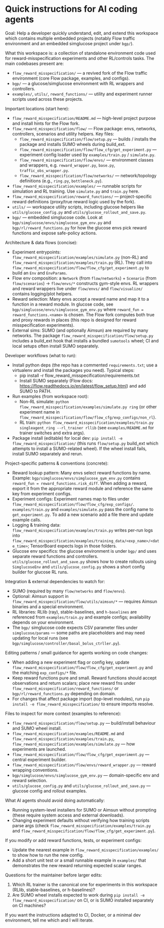 <!-- Copilot / AI agent helper for the standalone_envs_for_yoonho workspace -->
# Quick instructions for AI coding agents

Goal: Help a developer quickly understand, edit, and extend this workspace which contains multiple embedded projects (notably Flow traffic environment and an embedded simglucose project under `bgp/`).

What this workspace is: a collection of standalone environment code used for reward-misspecification experiments and other RL/controls tasks. The main codebases present are:
- `flow_reward_misspecification/` — a revived fork of the Flow traffic environment (core Flow package, examples, and configs).
- `bgp/` — a glucose/simglucose environment with RL wrappers and controllers.
- `examples/`, `utils/`, `reward_functions/` — utility and experiment runner scripts used across these projects.

Important locations (start here):
- `flow_reward_misspecification/README.md` — high-level project purpose and install hints for the Flow fork.
- `flow_reward_misspecification/flow/` — Flow package: envs, networks, controllers, scenarios and utility helpers. Key files:
  - `flow_reward_misspecification/flow/setup.py` — builds / installs the package and installs SUMO wheels during build_ext.
  - `flow_reward_misspecification/flow/flow_cfg/get_experiment.py` — experiment config loader used by `examples/train.py` / `simulate.py`.
  - `flow_reward_misspecification/flow/envs/` — environment classes and wrappers, e.g. `reward_wrapper.py`, `base.py`, `traffic_obs_wrapper.py`.
  - `flow_reward_misspecification/flow/networks/` — network/topology definitions (e.g., `ring.py`, `bottleneck.py`).
- `flow_reward_misspecification/examples/` — runnable scripts for simulation and RL training. Use `simulate.py` and `train.py` here.
- `flow_reward_misspecification/reward_functions/` — project-specific reward definitions (proxy/true reward logic used by the fork).
- `utils/` — workspace utility scripts, including glucose helpers like `utils/glucose_config.py` and `utils/glucose_rollout_and_save.py`.
- `bgp/` — embedded simglucose code. Look at `bgp/simglucose/envs/simglucose_gym_env.py` and `bgp/rl/reward_functions.py` for how the glucose envs pick reward functions and expose safe-policy actions.

Architecture & data flows (concise):
- Experiment entrypoints: `flow_reward_misspecification/examples/simulate.py` (non-RL) and `flow_reward_misspecification/examples/train.py` (RL). They call into `flow_reward_misspecification/flow/flow_cfg/get_experiment.py` to build an `Env` and `EnvParams`.
- Flow env composition: a `Network` (from `flow/networks`) + `Scenario` (from `flow/scenarios`) -> `flow/envs/*` constructs gym-style envs. RL wrappers and reward wrappers live under `flow/envs/` and `flow/visualize/` contains logging/plot helpers.
- Reward selection: Many envs accept a reward name and map it to a function in a reward module. In glucose code, see `bgp/simglucose/envs/simglucose_gym_env.py` where `reward_fun = reward_functions.<name>` is chosen. The Flow fork computes both true and proxy rewards in places (this repo is designed for reward misspecification experiments).
- External sims: SUMO (and optionally Aimsun) are required by many networks. The package `flow_reward_misspecification/flow/setup.py` includes a build_ext hook that installs a bundled `sumotools` wheel; CI and local setups often install SUMO separately.

Developer workflows (what to run):
- Install python deps (the repo has a commented `requirements.txt`; use a virtualenv and install the packages you need). Typical steps:
  - pip install -r flow_reward_misspecification/requirements.txt
  - Install SUMO separately (Flow docs: https://flow.readthedocs.io/en/latest/flow_setup.html) and add SUMO to PATH.
- Run examples (from workspace root):
  - Non-RL simulate: `python flow_reward_misspecification/examples/simulate.py ring` (or other experiment name in `flow_reward_misspecification/flow/flow_cfg/exp_configs/non_rl`).
  - RL train: `python flow_reward_misspecification/examples/train.py singleagent_ring --rl_trainer rllib` (see `examples/README.md` for trainer switches and extra args).
- Package install (editable) for local dev: `pip install -e flow_reward_misspecification/` (this runs `flow/setup.py` build_ext which attempts to install a SUMO-related wheel). If the wheel install fails, install SUMO separately and rerun.

Project-specific patterns & conventions (concrete):
- Reward lookup pattern: Many envs select reward functions by name. Example: `bgp/simglucose/envs/simglucose_gym_env.py` contains `reward_fun = reward_functions.risk_diff`. When adding a reward, export it from the appropriate reward module and reference the same key from experiment configs.
- Experiment configs: Experiment names map to files under `flow_reward_misspecification/flow/flow_cfg/exp_configs/`. `examples/train.py` and `examples/simulate.py` pass the config name to `get_experiment.py`. To add a new scenario add a file there and update example calls.
- Logging & training data: `flow_reward_misspecification/examples/train.py` writes per-run logs into `flow_reward_misspecification/examples/training_data/<exp_name>/<date_time>`; TensorBoard expects logs in those folders.
- Glucose env specifics: the glucose environment is under `bgp/` and uses separate reward functions and controllers. `utils/glucose_rollout_and_save.py` shows how to create rollouts using `SimglucoseEnv` and `utils/glucose_config.py` shows a short config builder for glucose RL runs.

Integration & external dependencies to watch for:
- SUMO (required by many `flow/networks` and `flow/envs`).
- Optional: Aimsun support in `flow_reward_misspecification/flow/utils/aimsun/*` — requires Aimsun binaries and a special environment.
- RL libraries: RLlib (ray), stable-baselines, and `h-baselines` are referenced from `examples/train.py` and example configs; availability depends on your environment.
- The `bgp/` simglucose code expects CSV parameter files under `simglucose/params` — some paths are placeholders and may need updating for local runs (see `bgp/simglucose/controller/basal_bolus_ctrller.py`).

Editing patterns / small guidance for agents working on code changes:
- When adding a new experiment flag or config key, update `flow_reward_misspecification/flow/flow_cfg/get_experiment.py` and the matching `exp_configs/*` file.
- Keep reward functions pure and small. Reward functions should accept observations and return scalars; place new reward fns under `flow_reward_misspecification/reward_functions/` or `bgp/rl/reward_functions.py` depending on domain.
- For changes that affect package import (top-level modules), run `pip install -e flow_reward_misspecification/` to ensure imports resolve.

Files to inspect for more context (examples to reference):
- `flow_reward_misspecification/flow/setup.py` — build/install behaviour and SUMO wheel install.
- `flow_reward_misspecification/examples/README.md` and `flow_reward_misspecification/examples/train.py`, `flow_reward_misspecification/examples/simulate.py` — how experiments are launched.
- `flow_reward_misspecification/flow/flow_cfg/get_experiment.py` — central experiment builder.
- `flow_reward_misspecification/flow/envs/reward_wrapper.py` — reward wrapping conventions.
- `bgp/simglucose/envs/simglucose_gym_env.py` — domain-specific env and reward selection.
- `utils/glucose_config.py` and `utils/glucose_rollout_and_save.py` — glucose config and rollout examples.

What AI agents should avoid doing automatically:
- Running system-level installers for SUMO or Aimsun without prompting (these require system access and external downloads).
- Changing experiment defaults without verifying how training scripts parse args (check `flow_reward_misspecification/examples/train.py` and `flow_reward_misspecification/flow/flow_cfg/get_experiment.py`).

If you modify or add reward functions, tests, or experiment configs:
- Update the nearest example in `flow_reward_misspecification/examples/` to show how to run the new config.
- Add a short unit test or a small runnable example in `examples/` that demonstrates the new reward returning expected scalar ranges.

Questions for the maintainer before larger edits:
1. Which RL trainer is the canonical one for experiments in this workspace (RLlib, stable-baselines, or h-baselines)?
2. Are SUMO wheel installs expected to work during `pip install -e flow_reward_misspecification/` on CI, or is SUMO installed separately on CI machines?

If you want the instructions adapted to CI, Docker, or a minimal dev environment, tell me which and I will iterate.
